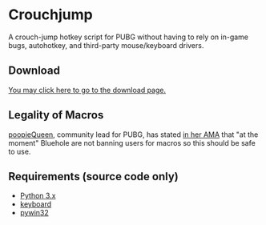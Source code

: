 # Crouchjump
A crouch-jump hotkey script for PUBG without having to rely on in-game bugs, autohotkey, and third-party mouse/keyboard drivers.

## Download
[You may click here to go to the download page.](https://github.com/Snaacky/Crouchjump/releases/)

## Legality of Macros
[poopieQueen](https://twitter.com/poopiequeen), community lead for PUBG, has stated [in her AMA](https://www.reddit.com/r/PUBATTLEGROUNDS/comments/72396a/iama_poopiequeen_ama/dnfg087/) that "at the moment" Bluehole are not banning users for macros so this should be safe to use.

## Requirements (source code only)
* [Python 3.x](https://www.python.org/)
* [keyboard](https://github.com/boppreh/keyboard)
* [pywin32](https://sourceforge.net/projects/pywin32/files/?source=navbar)

